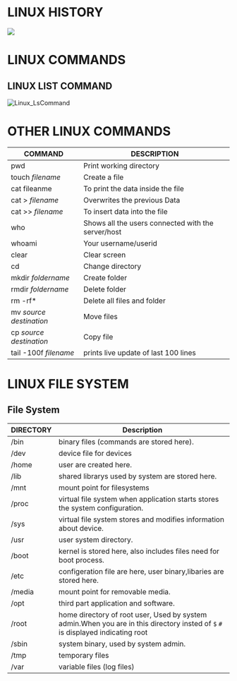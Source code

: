 # **LINUX HISTORY**

![](https://user-images.githubusercontent.com/81672261/127733745-0bdb50a7-5df8-4d84-b100-63a07ceeaf8d.PNG)

# **LINUX COMMANDS**
 ## LINUX LIST COMMAND
![Linux_LsCommand](https://user-images.githubusercontent.com/81672261/127735498-c0e5a9f6-0361-420f-9635-efd62571ed2d.PNG)

# **OTHER LINUX COMMANDS**

| COMMAND | DESCRIPTION |
|-------|-------------|
|pwd  | Print working directory|
|touch _filename_ | Create a file |
|cat fileanme | To print the data inside the file|
|cat > _filename_ | Overwrites the previous Data|
|cat >> _filename_ | To insert data into the file |
|who | Shows all the users connected with the server/host|
|whoami | Your username/userid|
|clear | Clear screen|
|cd | Change directory|
|mkdir _foldername_ | Create folder|
|rmdir _foldername_ | Delete folder| 
|rm -rf* | Delete all files and folder |
|mv _source_ _destination_ | Move files|
|cp _source_ _destination_ | Copy file |
|tail -100f _filename_ | prints live update of last 100 lines |



# **LINUX FILE SYSTEM**
## **File System**

| DIRECTORY | Description |
|-------|-------------|
|/bin  | binary files (commands are stored here).|
|/dev | device file for devices |
|/home | user are created here.|
|/lib |  shared librarys used by system are stored here.|
|/mnt | mount point for filesystems |
|/proc | virtual file system when application starts stores the system configuration.|
|/sys | virtual file system stores and modifies information about device.|
|/usr | user system directory.|
|/boot | kernel is stored here, also includes files need for boot process.|
|/etc | configeration file are here, user binary,libaries are stored here.|
|/media | mount point for removable media.| 
|/opt | third part application and software.|
|/root | home directory of root user, Used by system admin.When you are in this directory insted of `$` `#` is displayed indicating root|
|/sbin | system binary, used by system admin.|
|/tmp | temporary files |
|/var | variable files (log files)|
